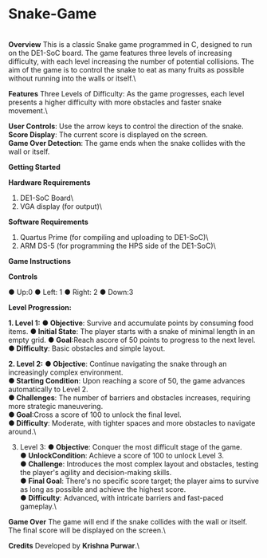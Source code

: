 # Snake-Game
\
**Overview**
This is a classic Snake game programmed in C, designed to run on the DE1-SoC board. The game features three levels of increasing difficulty, with each level increasing the number of potential collisions. The aim of the game is to control the snake to eat as many fruits as possible without running into the walls or itself.\

**Features**
Three Levels of Difficulty: As the game progresses, each level presents a higher difficulty with more obstacles and faster snake movement.\

**User Controls**: Use the arrow keys to control the direction of the snake.\
**Score Display**: The current score is displayed on the screen.\
**Game Over Detection**: The game ends when the snake collides with the wall or itself.

**Getting Started**

**Hardware Requirements**
1. DE1-SoC Board\
2. VGA display (for output)\

**Software Requirements**
1. Quartus Prime (for compiling and uploading to DE1-SoC)\
2. ARM DS-5 (for programming the HPS side of the DE1-SoC)\

**Game Instructions**

**Controls**
 
 ● Up:0
 ● Left: 1
 ● Right: 2
 ● Down:3

**Level Progression:**
 
 **1. Level 1:**
 **● Objective**: Survive and accumulate points by consuming food items.
 **● Initial State**: The player starts with a snake of minimal length in an empty grid.
 **● Goal**:Reach ascore of 50 points to progress to the next level.
 **● Difficulty**: Basic obstacles and simple layout.
 
 **2. Level 2:**
 **● Objective**: Continue navigating the snake through an increasingly complex environment.\
 **● Starting Condition**: Upon reaching a score of 50, the game advances automatically to Level 2.\
 **● Challenges**: The number of barriers and obstacles increases, requiring more strategic maneuvering.\
 **● Goal**:Cross a score of 100 to unlock the final level.\
 **● Difficulty**: Moderate, with tighter spaces and more obstacles to navigate around.\
 
 3. Level 3:
 **● Objective**: Conquer the most difficult stage of the game.\
 **● UnlockCondition**: Achieve a score of 100 to unlock Level 3.\
 **● Challenge**: Introduces the most complex layout and obstacles, testing the player's agility and decision-making skills.\
 **● Final Goal**: There's no specific score target; the player aims to survive as long as possible and achieve the highest score.\
 **● Difficulty**: Advanced, with intricate barriers and fast-paced gameplay.\

**Game Over**
The game will end if the snake collides with the wall or itself.\
The final score will be displayed on the screen.\

**Credits**
Developed by **Krishna Purwar**.\
